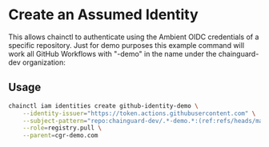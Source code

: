# Create an Assumed Identity

This allows chainctl to authenticate using the Ambient OIDC credentials of a specific repository. Just for demo purposes this example command will work all GitHub Workflows with "-demo" in the name under the chainguard-dev organization:

## Usage

```bash
chainctl iam identities create github-identity-demo \
    --identity-issuer="https://token.actions.githubusercontent.com" \
    --subject-pattern="repo:chainguard-dev/.*-demo.*:(ref:refs/heads/main|pull_request)" \
    --role=registry.pull \
    --parent=cgr-demo.com
```
